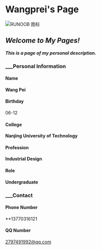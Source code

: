 # Wangprei's Page

![RUNOOB 图标](http://static.runoob.com/images/runoob-logo.png "RUNOOB")
## ___Welcome to My Pages!___

___This is a page of my personal description.___

### ___Personal Information

#### Name
**Wang Pei**
#### Birthday
06-12
#### College
**Nanjing University of Technology**
#### Profession
**Industrial Design**
#### Role
**Undergraduate**

### ___Contact

#### Phone Number
**13770316121
#### QQ Number
2797491992@qq.com
